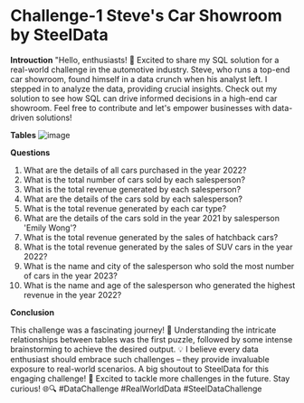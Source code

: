 # Challenge-1 Steve's Car Showroom by SteelData
**Introuction**
"Hello, enthusiasts! 👋 Excited to share my SQL solution for a real-world challenge in the automotive industry. Steve, who runs a top-end car showroom, found himself in a data crunch when his analyst left. I stepped in to analyze the data, providing crucial insights. Check out my solution to see how SQL can drive informed decisions in a high-end car showroom. Feel free to contribute and let's empower businesses with data-driven solutions!

**Tables**
![image](https://github.com/4bhijeet341/Challenge1_Steve-Car-Showroom-SteelData/assets/150332865/37dadc1d-ada0-463d-a2df-f85f18f00053)


**Questions**

1. What are the details of all cars purchased in the year 2022?
2. What is the total number of cars sold by each salesperson?
3. What is the total revenue generated by each salesperson?
4. What are the details of the cars sold by each salesperson?
5. What is the total revenue generated by each car type?
6. What are the details of the cars sold in the year 2021 by salesperson 'Emily Wong'?
7. What is the total revenue generated by the sales of hatchback cars?
8. What is the total revenue generated by the sales of SUV cars in the year 2022?
9. What is the name and city of the salesperson who sold the most number of cars in the year 2023?
10. What is the name and age of the salesperson who generated the highest revenue in the year 2022?

**Conclusion**

This challenge was a fascinating journey! 🚀 Understanding the intricate relationships between tables was the first puzzle, followed by some intense brainstorming to achieve the desired output. 💡 I believe every data enthusiast should embrace such challenges – they provide invaluable exposure to real-world scenarios. A big shoutout to SteelData for this engaging challenge! 👏 Excited to tackle more challenges in the future. Stay curious! 🌐🔍 #DataChallenge #RealWorldData #SteelDataChallenge
